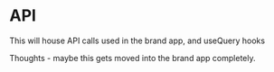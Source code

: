 # API

This will house API calls used in the brand app, and useQuery hooks

Thoughts - maybe this gets moved into the brand app completely.
